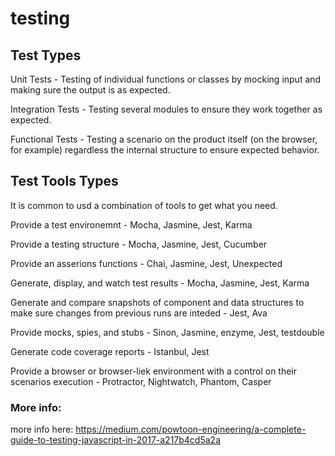 # testing

## Test Types

Unit Tests - Testing of individual functions or classes by mocking input and making sure the output is as expected.

Integration Tests - Testing several modules to ensure they work together as expected.

Functional Tests - Testing a scenario on the product itself (on the browser, for example) regardless the internal structure to ensure expected behavior.

## Test Tools Types

It is common to usd a combination of tools to get what you need.

Provide a test environemnt - Mocha, Jasmine, Jest, Karma

Provide a testing structure - Mocha, Jasmine, Jest, Cucumber

Provide an asserions functions - Chai, Jasmine, Jest, Unexpected

Generate, display, and watch test results - Mocha, Jasmine, Jest, Karma

Generate and compare snapshots of component and data structures to make sure changes from previous runs are inteded - Jest, Ava

Provide mocks, spies, and stubs - Sinon, Jasmine, enzyme, Jest, testdouble

Generate code coverage reports - Istanbul, Jest

Provide a browser or browser-liek environment with a control on their scenarios execution - Protractor, Nightwatch, Phantom, Casper

### More info:
more info here: https://medium.com/powtoon-engineering/a-complete-guide-to-testing-javascript-in-2017-a217b4cd5a2a

